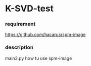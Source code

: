 # K-SVD-test
### requirement
https://github.com/hacarus/spm-image  
### description
main3.py how tu use spm-image
